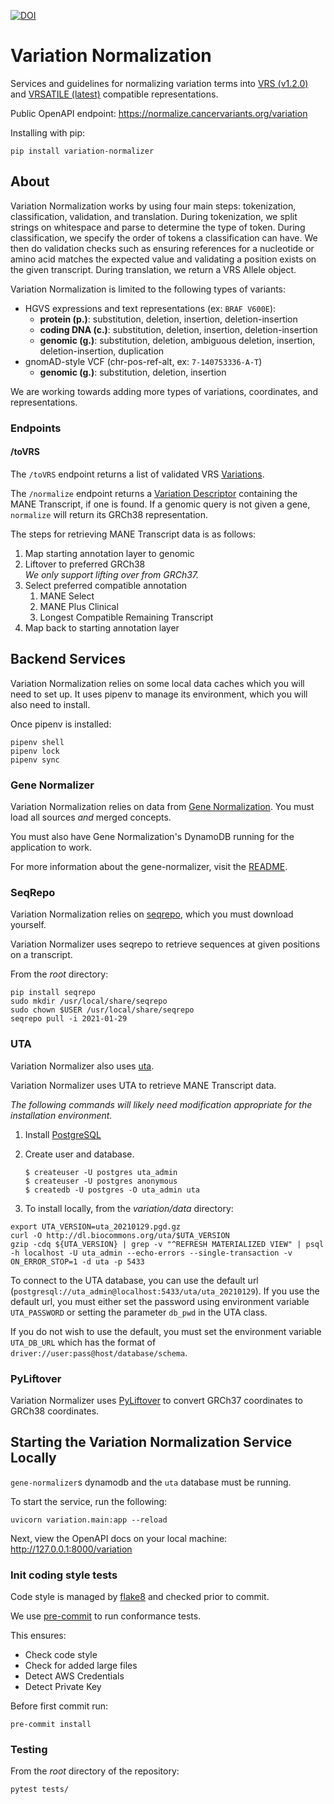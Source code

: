 [![DOI](https://zenodo.org/badge/DOI/10.5281/zenodo.5894937.svg)](https://doi.org/10.5281/zenodo.5894937)

# Variation Normalization

Services and guidelines for normalizing variation terms into [VRS (v1.2.0)](https://vrs.ga4gh.org/en/1.2.0) and [VRSATILE (latest)](https://vrsatile.readthedocs.io/en/latest/) compatible representations.

Public OpenAPI endpoint: https://normalize.cancervariants.org/variation

Installing with pip:

```commandline
pip install variation-normalizer
```

## About
Variation Normalization works by using four main steps: tokenization, classification, validation, and translation. During tokenization, we split strings on whitespace and parse to determine the type of token. During classification, we specify the order of tokens a classification can have. We then do validation checks such as ensuring references for a nucleotide or amino acid matches the expected value and validating a position exists on the given transcript. During translation, we return a VRS Allele object.

Variation Normalization is limited to the following types of variants:
* HGVS expressions and text representations (ex: `BRAF V600E`):
  * **protein (p.)**: substitution, deletion, insertion, deletion-insertion
  * **coding DNA (c.)**: substitution, deletion, insertion, deletion-insertion
  * **genomic (g.)**: substitution, deletion, ambiguous deletion, insertion, deletion-insertion, duplication
* gnomAD-style VCF (chr-pos-ref-alt, ex: `7-140753336-A-T`)
  * **genomic (g.)**: substitution, deletion, insertion

We are working towards adding more types of variations, coordinates, and representations.

### Endpoints
#### /toVRS
The `/toVRS` endpoint returns a list of validated VRS [Variations](https://vrs.ga4gh.org/en/1.2.0/terms_and_model.html#variation).

The `/normalize` endpoint returns a [Variation Descriptor](https://vrsatile.readthedocs.io/en/latest/value_object_descriptor/vod_index.html#variation-descriptor) containing the MANE Transcript, if one is found. If a genomic query is not given a gene, `normalize` will return its GRCh38 representation.

The steps for retrieving MANE Transcript data is as follows:
1. Map starting annotation layer to genomic
2. Liftover to preferred GRCh38\
    *We only support lifting over from GRCh37.*
3. Select preferred compatible annotation
    1. MANE Select
    2. MANE Plus Clinical
    3. Longest Compatible Remaining Transcript
4. Map back to starting annotation layer

## Backend Services

Variation Normalization relies on some local data caches which you will need to set up. It uses pipenv to manage its environment, which you will also need to install.

Once pipenv is installed:
```commandline
pipenv shell
pipenv lock
pipenv sync
```

### Gene Normalizer

Variation Normalization relies on data from [Gene Normalization](https://github.com/cancervariants/gene-normalization). You must load all sources _and_ merged concepts.

You must also have Gene Normalization's DynamoDB running for the application to work.

For more information about the gene-normalizer, visit the [README](https://github.com/cancervariants/gene-normalization/blob/main/README.md).

### SeqRepo
Variation Normalization relies on [seqrepo](https://github.com/biocommons/biocommons.seqrepo), which you must download yourself.

Variation Normalizer uses seqrepo to retrieve sequences at given positions on a transcript.

From the _root_ directory:
```
pip install seqrepo
sudo mkdir /usr/local/share/seqrepo
sudo chown $USER /usr/local/share/seqrepo
seqrepo pull -i 2021-01-29
```

### UTA
Variation Normalizer also uses [uta](https://github.com/biocommons/uta).

Variation Normalizer uses UTA to retrieve MANE Transcript data.

_The following commands will likely need modification appropriate for the installation environment._
1. Install [PostgreSQL](https://www.postgresql.org/)
2. Create user and database.

    ```
    $ createuser -U postgres uta_admin
    $ createuser -U postgres anonymous
    $ createdb -U postgres -O uta_admin uta
    ```

3. To install locally, from the _variation/data_ directory:
```
export UTA_VERSION=uta_20210129.pgd.gz
curl -O http://dl.biocommons.org/uta/$UTA_VERSION
gzip -cdq ${UTA_VERSION} | grep -v "^REFRESH MATERIALIZED VIEW" | psql -h localhost -U uta_admin --echo-errors --single-transaction -v ON_ERROR_STOP=1 -d uta -p 5433
```

To connect to the UTA database, you can use the default url (`postgresql://uta_admin@localhost:5433/uta/uta_20210129`). If you use the default url, you must either set the password using environment variable `UTA_PASSWORD` or setting the parameter `db_pwd` in the UTA class.

If you do not wish to use the default, you must set the environment variable `UTA_DB_URL` which has the format of `driver://user:pass@host/database/schema`.

### PyLiftover

Variation Normalizer uses [PyLiftover](https://github.com/konstantint/pyliftover) to convert GRCh37 coordinates to GRCh38 coordinates.

## Starting the Variation Normalization Service Locally
`gene-normalizer`s dynamodb and the `uta` database must be running.

To start the service, run the following:

```commandline
uvicorn variation.main:app --reload
```

Next, view the OpenAPI docs on your local machine:
http://127.0.0.1:8000/variation

### Init coding style tests
Code style is managed by [flake8](https://github.com/PyCQA/flake8) and checked prior to commit.

We use [pre-commit](https://pre-commit.com/#usage) to run conformance tests.

This ensures:

* Check code style
* Check for added large files
* Detect AWS Credentials
* Detect Private Key

Before first commit run:

```
pre-commit install
```

### Testing
From the _root_ directory of the repository:
```
pytest tests/
```
